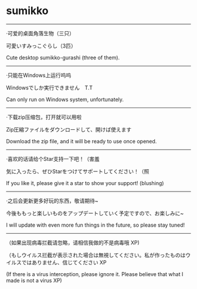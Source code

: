 # sumikko

---------------------------------------------

·可爱的桌面角落生物（三只）

可愛いすみっこぐらし（3匹）

Cute desktop sumikko-gurashi (three of them).

---------------------------------------------


·只能在Windows上运行呜呜

Windowsでしか実行できません　T.T

Can only run on Windows system, unfortunately.

---------------------------------------------


·下载zip压缩包，打开就可以用啦

Zip圧縮ファイルをダウンロードして、開けば使えます

Download the zip file, and it will be ready to use once opened.

---------------------------------------------


·喜欢的话请给个Star支持一下吧！（害羞

気に入ったら、ぜひStarをつけてサポートしてください！（照

If you like it, please give it a star to show your support! (blushing)

---------------------------------------------


·之后会更新更多好玩的东西，敬请期待~

今後ももっと楽しいものをアップデートしていく予定ですので、お楽しみに~

I will update with even more fun things in the future, so please stay tuned!

---------------------------------------------

（如果出现病毒拦截请忽略，请相信我做的不是病毒哦 XP)

（もしウイルス拦截が表示された場合は無視してください。私が作ったものはウイルスではありません、信じてください XP

(If there is a virus interception, please ignore it. Please believe that what I made is not a virus XP)



